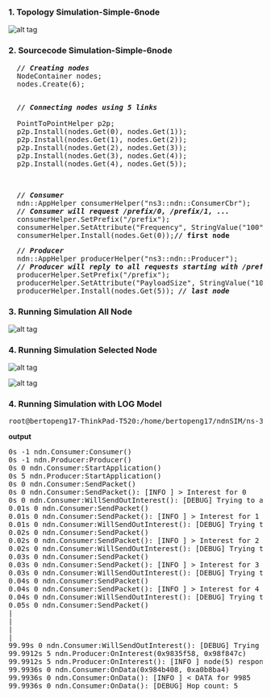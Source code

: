
### 1. Topology Simulation-Simple-6node

![alt tag](https://github.com/syaifulahdan/ndndlearn/blob/master/SecenarioNDN-Simple/image/Screenshot%20from%202016-09-22%2022-57-38.png)



### 2. Sourcecode Simulation-Simple-6node


<pre>
  <i><b>// Creating nodes</b></i>
  NodeContainer nodes;
  nodes.Create(6);
</pre>
  
<pre>  
  <i><b>// Connecting nodes using 5 links</b></i>

  PointToPointHelper p2p;
  p2p.Install(nodes.Get(0), nodes.Get(1));
  p2p.Install(nodes.Get(1), nodes.Get(2));
  p2p.Install(nodes.Get(2), nodes.Get(3));
  p2p.Install(nodes.Get(3), nodes.Get(4));
  p2p.Install(nodes.Get(4), nodes.Get(5));
</b>
</pre>

<pre>

  <i><b>// Consumer</b></i>
  ndn::AppHelper consumerHelper("ns3::ndn::ConsumerCbr");
  <i><b>// Consumer will request /prefix/0, /prefix/1, ...</i></b>
  consumerHelper.SetPrefix("/prefix");
  consumerHelper.SetAttribute("Frequency", StringValue("100"));<b> // 100 interests a second</b>
  consumerHelper.Install(nodes.Get(0));<b>// first node</b>
</pre>

<pre>
  <i><b>// Producer</b></i>
  ndn::AppHelper producerHelper("ns3::ndn::Producer");
  <i><b>// Producer will reply to all requests starting with /prefix</b></i>
  producerHelper.SetPrefix("/prefix");
  producerHelper.SetAttribute("PayloadSize", StringValue("1024"));
  producerHelper.Install(nodes.Get(5)); <i><b>// last node</b></i>
</pre>

### 3. Running Simulation All Node

![alt tag](https://github.com/syaifulahdan/ndndlearn/blob/master/SecenarioNDN-Simple/image/Screenshot%20from%202016-09-22%2023-49-37.png)


### 4. Running Simulation Selected Node

![alt tag](https://github.com/syaifulahdan/ndndlearn/blob/master/SecenarioNDN-Simple/image/Screenshot%20from%202016-09-23%2000-19-43.png)

![alt tag](https://github.com/syaifulahdan/ndndlearn/blob/master/SecenarioNDN-Simple/image/Screenshot%20from%202016-09-23%2000-23-21.png)


### 4. Running Simulation with LOG Model

<pre>
root@bertopeng17-ThinkPad-T520:/home/bertopeng17/ndnSIM/ns-3#  <b>NS_LOG=ndn.Producer:ndn.Consumer ./waf --run=ndn-simple2</b>
</pre>

<b>output</b>
<pre>
0s -1 ndn.Consumer:Consumer()
0s -1 ndn.Producer:Producer()
0s 0 ndn.Consumer:StartApplication()
0s 5 ndn.Producer:StartApplication()
0s 0 ndn.Consumer:SendPacket()
0s 0 ndn.Consumer:SendPacket(): [INFO ] > Interest for 0
0s 0 ndn.Consumer:WillSendOutInterest(): [DEBUG] Trying to add 0 with +0.0ns. already 0 items
0.01s 0 ndn.Consumer:SendPacket()
0.01s 0 ndn.Consumer:SendPacket(): [INFO ] > Interest for 1
0.01s 0 ndn.Consumer:WillSendOutInterest(): [DEBUG] Trying to add 1 with +10000000.0ns. already 1 items
0.02s 0 ndn.Consumer:SendPacket()
0.02s 0 ndn.Consumer:SendPacket(): [INFO ] > Interest for 2
0.02s 0 ndn.Consumer:WillSendOutInterest(): [DEBUG] Trying to add 2 with +20000000.0ns. already 2 items
0.03s 0 ndn.Consumer:SendPacket()
0.03s 0 ndn.Consumer:SendPacket(): [INFO ] > Interest for 3
0.03s 0 ndn.Consumer:WillSendOutInterest(): [DEBUG] Trying to add 3 with +30000000.0ns. already 3 items
0.04s 0 ndn.Consumer:SendPacket()
0.04s 0 ndn.Consumer:SendPacket(): [INFO ] > Interest for 4
0.04s 0 ndn.Consumer:WillSendOutInterest(): [DEBUG] Trying to add 4 with +40000000.0ns. already 4 items
0.05s 0 ndn.Consumer:SendPacket()
|
|
|
|
99.99s 0 ndn.Consumer:WillSendOutInterest(): [DEBUG] Trying to add 9999 with +99990000000.0ns. already 14 items
99.9912s 5 ndn.Producer:OnInterest(0x9835f58, 0x98f847c)
99.9912s 5 ndn.Producer:OnInterest(): [INFO ] node(5) responding with Data: /prefix/%FE%27%0A
99.9936s 0 ndn.Consumer:OnData(0x984b408, 0xa0b8ba4)
99.9936s 0 ndn.Consumer:OnData(): [INFO ] < DATA for 9985
99.9936s 0 ndn.Consumer:OnData(): [DEBUG] Hop count: 5
</pre>
